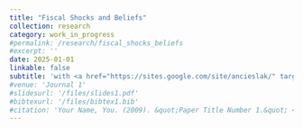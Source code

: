 ```yaml
---
title: "Fiscal Shocks and Beliefs"
collection: research
category: work_in_progress
#permalink: /research/fiscal_shocks_beliefs
#excerpt: ''
date: 2025-01-01
linkable: false
subtitle: 'with <a href="https://sites.google.com/site/ancieslak/" target="_blank" rel="noopener noreferrer">Anna Cieslak</a> and <a href="https://www.haopang.net/home" target="_blank" rel="noopener noreferrer">Hao Pang</a>'
#venue: 'Journal 1'
#slidesurl: '/files/slides1.pdf'
#bibtexurl: '/files/bibtex1.bib'
#citation: 'Your Name, You. (2009). &quot;Paper Title Number 1.&quot; <i>Journal 1</i>. 1(1).'
---
```


